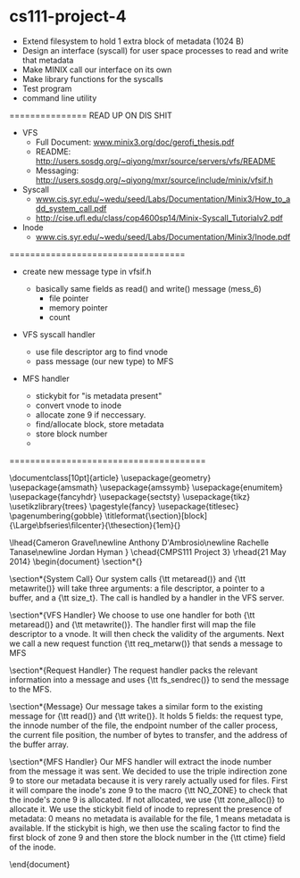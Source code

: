 cs111-project-4
===============
+ Extend filesystem to hold 1 extra block of metadata (1024 B)
+ Design an interface (syscall) for user space processes to read and write that metadata
+ Make MINIX call our interface on its own
+ Make library functions for the syscalls
+ Test program
+ command line utility

===============
READ UP ON DIS SHIT
+ VFS
    + Full Document: www.minix3.org/doc/gerofi_thesis.pdf
    + README: http://users.sosdg.org/~qiyong/mxr/source/servers/vfs/README
    + Messaging: http://users.sosdg.org/~qiyong/mxr/source/include/minix/vfsif.h
+ Syscall
	+ www.cis.syr.edu/~wedu/seed/Labs/Documentation/Minix3/How_to_add_system_call.pdf
	+ http://cise.ufl.edu/class/cop4600sp14/Minix-Syscall_Tutorialv2.pdf
+ Inode
	+ www.cis.syr.edu/~wedu/seed/Labs/Documentation/Minix3/Inode.pdf

==================================

+ create new message type in vfsif.h
    - basically same fields as read() and write() message (mess_6)
        - file pointer
        - memory pointer
        - count

+ VFS syscall handler
    - use file descriptor arg to find vnode
    - pass message (our new type) to MFS

+ MFS handler
    - stickybit for "is metadata present"
    - convert vnode to inode
    - allocate zone 9 if neccessary.
    - find/allocate block, store metadata
    - store block number
    - 
======================================



\documentclass[10pt]{article}
\usepackage{geometry}
\usepackage{amsmath}
\usepackage{amssymb}
\usepackage{enumitem}
\usepackage{fancyhdr}
\usepackage{sectsty}
\usepackage{tikz}
\usetikzlibrary{trees}
\pagestyle{fancy}
\usepackage{titlesec}
\pagenumbering{gobble}
\titleformat{\section}[block]{\Large\bfseries\filcenter}{\thesection}{1em}{}


\lhead{Cameron Gravel\newline
		Anthony D'Ambrosio\newline
		Rachelle Tanase\newline
		Jordan Hyman
		}
\chead{CMPS111 Project 3}
\rhead{21 May 2014}
\begin{document}
\section*{}

\section*{System Call}
Our system calls {\tt metaread()} and {\tt metawrite()} will take three arguments: a file descriptor, a pointer to a buffer, and a {\tt size\_t}.  The call is handled by a handler in the VFS server.

\section*{VFS Handler}
We choose to use one handler for both {\tt metaread()} and {\tt metawrite()}.  The handler first will map the file descriptor to a vnode.  It will then check the validity of the arguments.  Next we call a new request function {\tt req\_metarw()} that sends a message to MFS

\section*{Request Handler}
The request handler packs the relevant information into a message and uses {\tt fs\_sendrec()} to send the message to the MFS.

\section*{Message}
Our message takes a similar form to the existing message for {\tt read()} and {\tt write()}.  It holds 5 fields: the request type, the innode number of the file, the endpoint number of the caller process, the current file position, the number of bytes to transfer, and the address of the buffer array.

\section*{MFS Handler}
Our MFS handler will extract the inode number from the message it was sent.  We decided to use the triple indirection zone 9 to store our metadata because it is very rarely actually used for files.  First it will compare the inode's zone 9 to the macro {\tt NO\_ZONE} to check that the inode's zone 9 is allocated. If not allocated, we use {\tt zone\_alloc()} to allocate it.  We use the stickybit field of inode to represent the presence of metadata: 0 means no metadata is available for the file, 1 means metadata is available.  If the stickybit is high, we then use the scaling factor to find the first block of zone 9 and then store the block number in the {\tt ctime} field of the inode.

\end{document}
